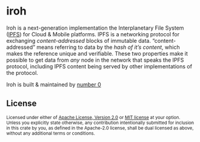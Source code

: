 # iroh

Iroh is a next-generation implementation the Interplanetary File System ([IPFS](https://ipfs.io)) for Cloud & Mobile platforms. IPFS is a networking protocol for exchanging _content-addressed_ blocks of immutable data. “content-addressed” means referring to data by the *hash of it’s content*, which makes the reference unique and verifiable. These two properties make it possible to get data from *any* node in the network that speaks the IPFS protocol, including IPFS content being served by other implementations of the protocol.

Iroh is built & maintained by [number 0](https://n0.computer)

## License

<sup>
Licensed under either of <a href="LICENSE-APACHE">Apache License, Version
2.0</a> or <a href="LICENSE-MIT">MIT license</a> at your option.
</sup>

<br />

<sub>
Unless you explicitly state otherwise, any contribution intentionally submitted
for inclusion in this crate by you, as defined in the Apache-2.0 license, shall
be dual licensed as above, without any additional terms or conditions.
</sub>